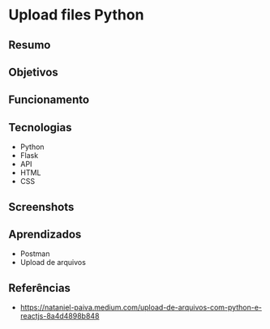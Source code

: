 # Upload files Python

## Resumo

## Objetivos

## Funcionamento

## Tecnologias
- Python
- Flask
- API
- HTML
- CSS

## Screenshots

## Aprendizados
- Postman
- Upload de arquivos

## Referências
- https://nataniel-paiva.medium.com/upload-de-arquivos-com-python-e-reactjs-8a4d4898b848